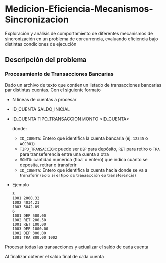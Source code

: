 # Medicion-Eficiencia-Mecanismos-Sincronizacion

Exploración y análisis de comportamiento de diferentes mecanismos de sincronización en un problema de concurrencia, evaluando eficiencia bajo distintas condiciones de ejecución

## Descripción del problema

### Procesamiento de Transacciones Bancarias

Dado un archivo de texto que contien un listado de transacciones bancarias par distintas cuentas. Con el siguiente formato

- N lineas de cuentas a procesar
- ID_CUENTA SALDO_INICIAL
- ID_CUENTA TIPO_TRANSACCION MONTO <ID_CUENTA>

  donde:

  - `ID_CUENTA`: Entero que identifica la cuenta bancaria (ej: `12345` o `ACC001`)
  - `TIPO_TRANSACCION`: puede ser `DEP` para depósito, `RET` para retiro o `TRA` para transeferencia entre una cuenta a otra
  - `MONTO`: cantidad numérica (float o entero) que indica cuánto se deposita, retirar o transferir
  - `ID_CUENTA`: Entero que identifica la cuenta hacia donde se va a transferir (solo si el tipo de transacción es transferencia)

- Ejemplo

  ```
  3
  1001 2000.32
  1002 4034.21
  1003 5042.09
  6
  1001 DEP 500.00
  1002 RET 200.50
  1001 RET 100.00
  1003 DEP 1000.00
  1002 DEP 300.00
  1001 TRA 800.00 1002
  ```

Procesar todas las transacciones y actualizar el saldo de cada cuenta

Al finalizar obtener el saldo final de cada cuenta
